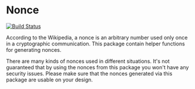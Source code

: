 # Nonce


[![Build Status](https://secure.travis-ci.org/prowdsponsor/nonce.svg?branch=master)](http://travis-ci.org/prowdsponsor/nonce)

According to the Wikipedia, a nonce is an arbitrary number used
only once in a cryptographic communication.  This package
contain helper functions for generating nonces.

There are many kinds of nonces used in different situations.
It's not guaranteed that by using the nonces from this package
you won't have any security issues.  Please make sure that the
nonces generated via this package are usable on your design.
